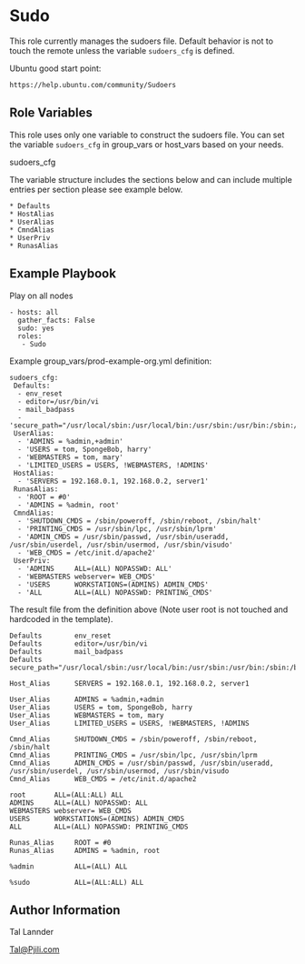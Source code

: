 Sudo
=========

This role currently manages the sudoers file.
Default behavior is not to touch the remote unless the
variable `sudoers_cfg` is defined.

Ubuntu good start point:

	https://help.ubuntu.com/community/Sudoers


Role Variables
--------------

This role uses only one variable to construct the sudoers file.
You can set the variable `sudoers_cfg` in group_vars or host_vars
based on your needs.


sudoers_cfg

The variable structure includes the sections below and can include multiple
entries per section please see example below.

	* Defaults
	* HostAlias
	* UserAlias
	* CmndAlias
	* UserPriv
	* RunasAlias


Example Playbook
----------------

Play on all nodes
```
- hosts: all
  gather_facts: False
  sudo: yes
  roles:
   - Sudo
```


Example group_vars/prod-example-org.yml definition:

```
sudoers_cfg:
 Defaults:
  - env_reset
  - editor=/usr/bin/vi
  - mail_badpass
  - 'secure_path="/usr/local/sbin:/usr/local/bin:/usr/sbin:/usr/bin:/sbin:/bin"'
 UserAlias:
  - 'ADMINS = %admin,+admin'
  - 'USERS = tom, SpongeBob, harry'
  - 'WEBMASTERS = tom, mary'
  - 'LIMITED_USERS = USERS, !WEBMASTERS, !ADMINS'
 HostAlias:
  - 'SERVERS = 192.168.0.1, 192.168.0.2, server1'
 RunasAlias:
  - 'ROOT = #0'
  - 'ADMINS = %admin, root'
 CmndAlias:
  - 'SHUTDOWN_CMDS = /sbin/poweroff, /sbin/reboot, /sbin/halt'
  - 'PRINTING_CMDS = /usr/sbin/lpc, /usr/sbin/lprm'
  - 'ADMIN_CMDS = /usr/sbin/passwd, /usr/sbin/useradd, /usr/sbin/userdel, /usr/sbin/usermod, /usr/sbin/visudo'
  - 'WEB_CMDS = /etc/init.d/apache2'
 UserPriv:
  - 'ADMINS     ALL=(ALL) NOPASSWD: ALL'
  - 'WEBMASTERS webserver= WEB_CMDS'
  - 'USERS      WORKSTATIONS=(ADMINS) ADMIN_CMDS'
  - 'ALL        ALL=(ALL) NOPASSWD: PRINTING_CMDS'
```


The result file from the definition above (Note user root is not touched and hardcoded in the template).

```
Defaults        env_reset
Defaults        editor=/usr/bin/vi
Defaults        mail_badpass
Defaults        secure_path="/usr/local/sbin:/usr/local/bin:/usr/sbin:/usr/bin:/sbin:/bin"

Host_Alias      SERVERS = 192.168.0.1, 192.168.0.2, server1

User_Alias      ADMINS = %admin,+admin
User_Alias      USERS = tom, SpongeBob, harry
User_Alias      WEBMASTERS = tom, mary
User_Alias      LIMITED_USERS = USERS, !WEBMASTERS, !ADMINS

Cmnd_Alias      SHUTDOWN_CMDS = /sbin/poweroff, /sbin/reboot, /sbin/halt
Cmnd_Alias      PRINTING_CMDS = /usr/sbin/lpc, /usr/sbin/lprm
Cmnd_Alias      ADMIN_CMDS = /usr/sbin/passwd, /usr/sbin/useradd, /usr/sbin/userdel, /usr/sbin/usermod, /usr/sbin/visudo
Cmnd_Alias      WEB_CMDS = /etc/init.d/apache2

root       ALL=(ALL:ALL) ALL
ADMINS     ALL=(ALL) NOPASSWD: ALL
WEBMASTERS webserver= WEB_CMDS
USERS      WORKSTATIONS=(ADMINS) ADMIN_CMDS
ALL        ALL=(ALL) NOPASSWD: PRINTING_CMDS

Runas_Alias     ROOT = #0
Runas_Alias     ADMINS = %admin, root

%admin          ALL=(ALL) ALL

%sudo           ALL=(ALL:ALL) ALL
```


Author Information
------------------

Tal Lannder

Tal@Pjili.com

